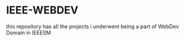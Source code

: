 # IEEE-WEBDEV
this repository has all the projects i underwent being a part of WebDev Domain in IEEESM
